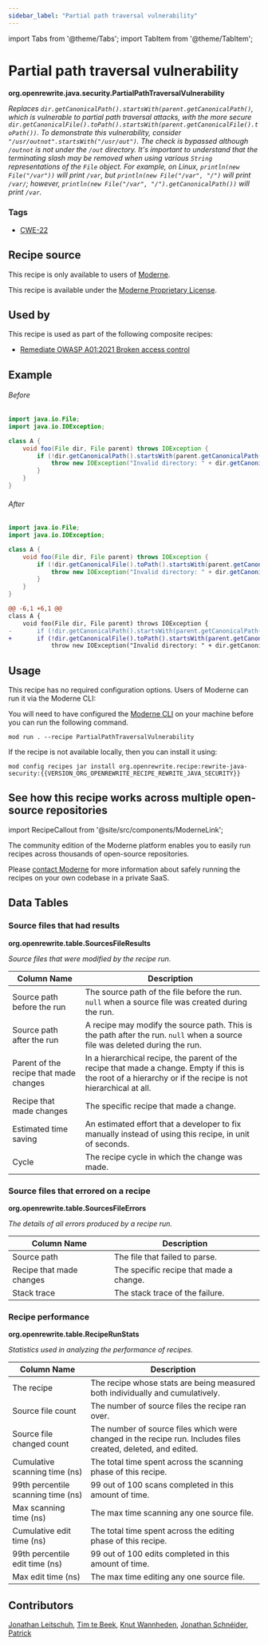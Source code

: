 ```yaml
---
sidebar_label: "Partial path traversal vulnerability"
---
```


import Tabs from '@theme/Tabs';
import TabItem from '@theme/TabItem';

# Partial path traversal vulnerability

**org.openrewrite.java.security.PartialPathTraversalVulnerability**

_Replaces `dir.getCanonicalPath().startsWith(parent.getCanonicalPath()`, which is vulnerable to partial path traversal attacks, with the more secure `dir.getCanonicalFile().toPath().startsWith(parent.getCanonicalFile().toPath())`.  To demonstrate this vulnerability, consider `"/usr/outnot".startsWith("/usr/out")`. The check is bypassed although `/outnot` is not under the `/out` directory. It's important to understand that the terminating slash may be removed when using various `String` representations of the `File` object. For example, on Linux, `println(new File("/var"))` will print `/var`, but `println(new File("/var", "/")` will print `/var/`; however, `println(new File("/var", "/").getCanonicalPath())` will print `/var`._

### Tags

* [CWE-22](/reference/recipes-by-tag#cwe-22)

## Recipe source

This recipe is only available to users of [Moderne](https://docs.moderne.io/).


This recipe is available under the [Moderne Proprietary License](https://docs.moderne.io/licensing/overview).


## Used by

This recipe is used as part of the following composite recipes:

* [Remediate OWASP A01:2021 Broken access control](/recipes/java/security/owaspa01.md)

## Example


<Tabs groupId="beforeAfter">
<TabItem value="java" label="java">


###### Before
```java
import java.io.File;
import java.io.IOException;

class A {
    void foo(File dir, File parent) throws IOException {
        if (!dir.getCanonicalPath().startsWith(parent.getCanonicalPath())) {
            throw new IOException("Invalid directory: " + dir.getCanonicalPath());
        }
    }
}
```

###### After
```java
import java.io.File;
import java.io.IOException;

class A {
    void foo(File dir, File parent) throws IOException {
        if (!dir.getCanonicalFile().toPath().startsWith(parent.getCanonicalFile().toPath())) {
            throw new IOException("Invalid directory: " + dir.getCanonicalPath());
        }
    }
}
```

</TabItem>
<TabItem value="diff" label="Diff" >

```diff
@@ -6,1 +6,1 @@
class A {
    void foo(File dir, File parent) throws IOException {
-       if (!dir.getCanonicalPath().startsWith(parent.getCanonicalPath())) {
+       if (!dir.getCanonicalFile().toPath().startsWith(parent.getCanonicalFile().toPath())) {
            throw new IOException("Invalid directory: " + dir.getCanonicalPath());
```
</TabItem>
</Tabs>


## Usage

This recipe has no required configuration options. Users of Moderne can run it via the Moderne CLI:
<Tabs groupId="projectType">


<TabItem value="moderne-cli" label="Moderne CLI">

You will need to have configured the [Moderne CLI](https://docs.moderne.io/user-documentation/moderne-cli/getting-started/cli-intro) on your machine before you can run the following command.

```shell title="shell"
mod run . --recipe PartialPathTraversalVulnerability
```

If the recipe is not available locally, then you can install it using:
```shell
mod config recipes jar install org.openrewrite.recipe:rewrite-java-security:{{VERSION_ORG_OPENREWRITE_RECIPE_REWRITE_JAVA_SECURITY}}
```
</TabItem>
</Tabs>

## See how this recipe works across multiple open-source repositories

import RecipeCallout from '@site/src/components/ModerneLink';

<RecipeCallout link="https://app.moderne.io/recipes/org.openrewrite.java.security.PartialPathTraversalVulnerability" />

The community edition of the Moderne platform enables you to easily run recipes across thousands of open-source repositories.

Please [contact Moderne](https://moderne.io/product) for more information about safely running the recipes on your own codebase in a private SaaS.
## Data Tables

<Tabs groupId="data-tables">
<TabItem value="org.openrewrite.table.SourcesFileResults" label="SourcesFileResults">

### Source files that had results
**org.openrewrite.table.SourcesFileResults**

_Source files that were modified by the recipe run._

| Column Name | Description |
| ----------- | ----------- |
| Source path before the run | The source path of the file before the run. `null` when a source file was created during the run. |
| Source path after the run | A recipe may modify the source path. This is the path after the run. `null` when a source file was deleted during the run. |
| Parent of the recipe that made changes | In a hierarchical recipe, the parent of the recipe that made a change. Empty if this is the root of a hierarchy or if the recipe is not hierarchical at all. |
| Recipe that made changes | The specific recipe that made a change. |
| Estimated time saving | An estimated effort that a developer to fix manually instead of using this recipe, in unit of seconds. |
| Cycle | The recipe cycle in which the change was made. |

</TabItem>

<TabItem value="org.openrewrite.table.SourcesFileErrors" label="SourcesFileErrors">

### Source files that errored on a recipe
**org.openrewrite.table.SourcesFileErrors**

_The details of all errors produced by a recipe run._

| Column Name | Description |
| ----------- | ----------- |
| Source path | The file that failed to parse. |
| Recipe that made changes | The specific recipe that made a change. |
| Stack trace | The stack trace of the failure. |

</TabItem>

<TabItem value="org.openrewrite.table.RecipeRunStats" label="RecipeRunStats">

### Recipe performance
**org.openrewrite.table.RecipeRunStats**

_Statistics used in analyzing the performance of recipes._

| Column Name | Description |
| ----------- | ----------- |
| The recipe | The recipe whose stats are being measured both individually and cumulatively. |
| Source file count | The number of source files the recipe ran over. |
| Source file changed count | The number of source files which were changed in the recipe run. Includes files created, deleted, and edited. |
| Cumulative scanning time (ns) | The total time spent across the scanning phase of this recipe. |
| 99th percentile scanning time (ns) | 99 out of 100 scans completed in this amount of time. |
| Max scanning time (ns) | The max time scanning any one source file. |
| Cumulative edit time (ns) | The total time spent across the editing phase of this recipe. |
| 99th percentile edit time (ns) | 99 out of 100 edits completed in this amount of time. |
| Max edit time (ns) | The max time editing any one source file. |

</TabItem>

</Tabs>

## Contributors
[Jonathan Leitschuh](mailto:jonathan.leitschuh@gmail.com), [Tim te Beek](mailto:timtebeek@gmail.com), [Knut Wannheden](mailto:knut@moderne.io), [Jonathan Schnéider](mailto:jkschneider@gmail.com), [Patrick](mailto:patway99@gmail.com)
